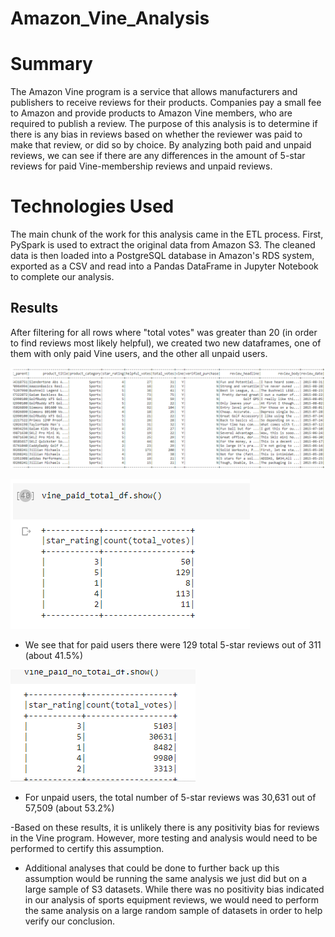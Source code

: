 # Amazon_Vine_Analysis

# Summary
The Amazon Vine program is a service that allows manufacturers and publishers to receive reviews for their products. Companies pay a small fee to Amazon and provide products to Amazon Vine members, who are required to publish a review. The purpose of this analysis is to determine if there is any bias in reviews based on whether the reviewer was paid to make that review, or did so by choice. By analyzing both paid and unpaid reviews, we can see if there are any differences in the amount of 5-star reviews for paid Vine-membership reviews and unpaid reviews. 

# Technologies Used
The main chunk of the work for this analysis came in the ETL process. First, PySpark is used to extract the original data from Amazon S3. The cleaned data is then loaded into a PostgreSQL database in Amazon's RDS system, exported as a CSV and read into a Pandas DataFrame in Jupyter Notebook to complete our analysis. 

## Results
After filtering for all rows where "total votes" was greater than 20 (in order to find reviews most likely helpful), we created two new dataframes, one of them with only paid Vine users, and the other all unpaid users. 

![2](Images/2.PNG)




![paid](Images/paid.PNG)
- We see that for paid users there were 129 total 5-star reviews out of 311 (about 41.5%)


![unpaid](Images/unpaid.PNG)
- For unpaid users, the total number of 5-star reviews was 30,631 out of 57,509 (about 53.2%)


-Based on these results, it is unlikely there is any positivity bias for reviews in the Vine program. However, more testing and analysis would need to be performed to certify this assumption. 
- Additional analyses that could be done to further back up this assumption would be running the same analysis we just did but on a large sample of S3 datasets. While there was no positivity bias indicated in our analysis of sports equipment reviews, we would need to perform the same analysis on a large random sample of datasets in order to help verify our conclusion.



